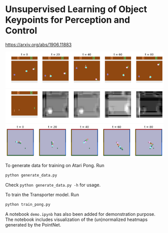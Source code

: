 # Unsupervised Learning of Object Keypoints for Perception and Control

https://arxiv.org/abs/1906.11883

![timesteps figure](assets/timesteps.png)
![heatmaps figure](assets/heatmaps_unnormalized.png)
![heatmaps figure](assets/timesteps_reacher.png)



To generate data for training on Atari Pong. Run 

```python
python generate_data.py
```

Check `python generate_data.py -h` for usage.

To train the Transporter model. Run 

```python
python train_pong.py
```

A notebook `demo.ipynb` has also been added for demonstration purpose. The notebook includes visualization of
the (un)normalized heatmaps generated by the PointNet.
